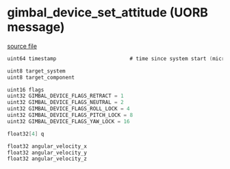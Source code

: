 # gimbal_device_set_attitude (UORB message)



[source file](https://github.com/PX4/PX4-Autopilot/blob/release/1.13/msg/gimbal_device_set_attitude.msg)

```c
uint64 timestamp                        # time since system start (microseconds)

uint8 target_system
uint8 target_component

uint16 flags
uint32 GIMBAL_DEVICE_FLAGS_RETRACT = 1
uint32 GIMBAL_DEVICE_FLAGS_NEUTRAL = 2
uint32 GIMBAL_DEVICE_FLAGS_ROLL_LOCK = 4
uint32 GIMBAL_DEVICE_FLAGS_PITCH_LOCK = 8
uint32 GIMBAL_DEVICE_FLAGS_YAW_LOCK = 16

float32[4] q

float32 angular_velocity_x
float32 angular_velocity_y
float32 angular_velocity_z

```
